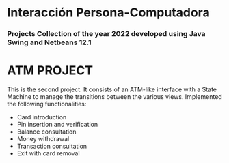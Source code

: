 # Interacción Persona-Computadora
### Projects Collection of the year 2022 developed using Java Swing and Netbeans 12.1
# ATM PROJECT
This is the second project. It consists of an ATM-like interface with a State Machine to manage the transitions between the various views. 
Implemented the following functionalities:
- Card introduction
- Pin insertion and verification
- Balance consultation
- Money withdrawal
- Transaction consultation
- Exit with card removal
